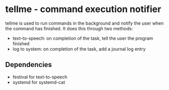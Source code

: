 tellme - command execution notifier
===================================

tellme is used to run commands in the background and notify the user when
the command has finished. It does this through two methods:

* text-to-speech: on completion of the task, tell the user the program
  finished
* log to system: on completion of the task, add a journal log entry


Dependencies 
------------

* festival for text-to-speech
* systemd for systemd-cat

